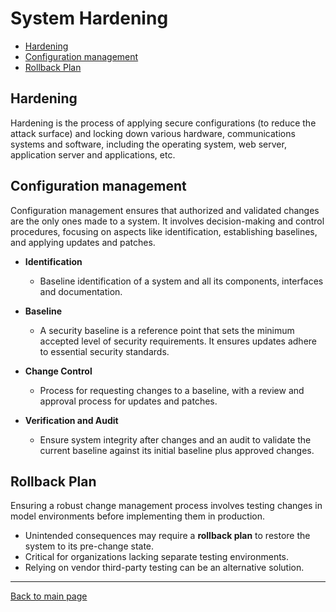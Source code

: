 
# System Hardening


- [Hardening](#hardening)
- [Configuration management](#configuration-management)
- [Rollback Plan](#rollback-plan)


## Hardening 

Hardening is the process of applying secure configurations (to reduce the attack surface) and locking down various hardware, communications systems and software, including the operating system, web server, application server and applications, etc.

## Configuration management 

Configuration management ensures that authorized and validated changes are the only ones made to a system. It involves decision-making and control procedures, focusing on aspects like identification, establishing baselines, and applying updates and patches.

- **Identification**
    - Baseline identification of a system and all its components, interfaces and documentation.

- **Baseline**
    - A security baseline is a reference point that sets the minimum accepted level of security requirements. It ensures updates adhere to essential security standards.

- **Change Control**    
    - Process for requesting changes to a baseline, with a review and approval process for updates and patches.

- **Verification and Audit**    
    - Ensure system integrity after changes and an audit to validate the current baseline against its initial baseline plus approved changes.

## Rollback Plan 

Ensuring a robust change management process involves testing changes in model environments before implementing them in production. 

- Unintended consequences may require a **rollback plan** to restore the system to its pre-change state.
- Critical for organizations lacking separate testing environments.
- Relying on vendor third-party testing can be an alternative solution.

----------------------------------------------

[Back to main page](../../README.md#security)        